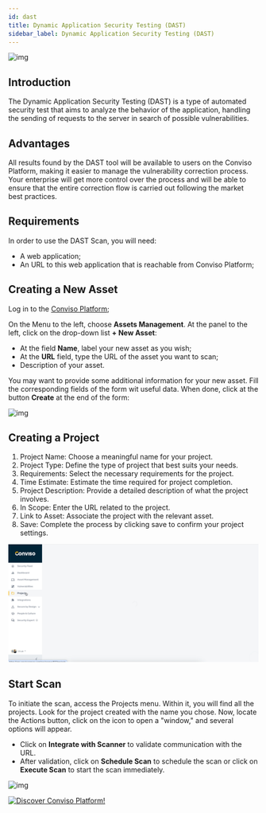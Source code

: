 ```yaml
---
id: dast
title: Dynamic Application Security Testing (DAST)
sidebar_label: Dynamic Application Security Testing (DAST)
---
```


<div style={{textAlign: 'center'}}>

![img](../../../static/img/dast.png)

</div>

## Introduction

The Dynamic Application Security Testing (DAST) is a type of automated security test that aims to analyze the behavior of the application, handling the sending of requests to the server in search of possible vulnerabilities.

## Advantages

All results found by the DAST tool will be available to users on the Conviso Platform, making it easier to manage the vulnerability correction process. Your enterprise will get more control over the process and will be able to ensure that the entire correction flow is carried out following the market best practices.

## Requirements

In order to use the DAST Scan, you will need:

- A web application;
- An URL to this web application that is reachable from Conviso Platform;

## Creating a New Asset 

Log in to the [Conviso Platform](https://app.convisoappsec.com);

On the Menu to the left, choose **Assets Management**. At the panel to the left, click on the drop-down list **+ New Asset**:

- At the field **Name**, label your new asset as you wish;
- At the **URL** field, type the URL of the asset you want to scan;
- Description of your asset.



You may want to provide some additional information for your new asset. Fill the corresponding fields of the form wit useful data. When done, click at the button **Create** at the end of the form: 


<div style={{textAlign: 'center'}}>

![img](../../../static/img/dast-img1.gif)

</div>



## Creating a Project


1. Project Name: Choose a meaningful name for your project.
2. Project Type: Define the type of project that best suits your needs.
3. Requirements: Select the necessary requirements for the project.
4. Time Estimate: Estimate the time required for project completion.
5. Project Description: Provide a detailed description of what the project involves.
6. In Scope: Enter the URL related to the project.
7. Link to Asset: Associate the project with the relevant asset.
8. Save: Complete the process by clicking save to confirm your project settings.

<div style={{textAlign: 'center'}}>

![img](../../../static/img/dast-img2.gif)

</div>

## Start Scan

To initiate the scan, access the Projects menu. Within it, you will find all the projects. Look for the project created with the name you chose. Now, locate the Actions button, click on the icon to open a "window," and several options will appear.

- Click on **Integrate with Scanner** to validate communication with the URL.
- After validation, click on **Schedule Scan** to schedule the scan or click on **Execute Scan** to start the scan immediately.



<div style={{textAlign: 'center'}}>

![img](../../../static/img/dast-img3.gif)

</div>

[![Discover Conviso Platform!](https://no-cache.hubspot.com/cta/default/5613826/interactive-125788977029.png)](https://cta-service-cms2.hubspot.com/web-interactives/public/v1/track/redirect?encryptedPayload=AVxigLKtcWzoFbzpyImNNQsXC9S54LjJuklwM39zNd7hvSoR%2FVTX%2FXjNdqdcIIDaZwGiNwYii5hXwRR06puch8xINMyL3EXxTMuSG8Le9if9juV3u%2F%2BX%2FCKsCZN1tLpW39gGnNpiLedq%2BrrfmYxgh8G%2BTcRBEWaKasQ%3D&webInteractiveContentId=125788977029&portalId=5613826)